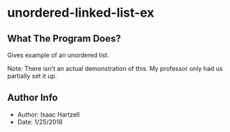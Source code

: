# unordered-linked-list-ex

## What The Program Does?
Gives example of an unordered list.

Note: There isn't an actual demonstration of this. My professor only had us partially set it up.

## Author Info
- Author: Isaac Hartzell
- Date: 1/25/2018

